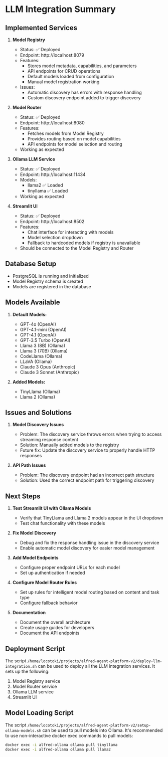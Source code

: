 # LLM Integration Summary

## Implemented Services

1. **Model Registry**
   - Status: ✅ Deployed
   - Endpoint: http://localhost:8079
   - Features:
     - Stores model metadata, capabilities, and parameters
     - API endpoints for CRUD operations
     - Default models loaded from configuration
     - Manual model registration working
   - Issues:
     - Automatic discovery has errors with response handling
     - Custom discovery endpoint added to trigger discovery

2. **Model Router**
   - Status: ✅ Deployed
   - Endpoint: http://localhost:8080
   - Features:
     - Fetches models from Model Registry
     - Provides routing based on model capabilities
     - API endpoints for model selection and routing
   - Working as expected

3. **Ollama LLM Service**
   - Status: ✅ Deployed
   - Endpoint: http://localhost:11434
   - Models:
     - llama2 ✅ Loaded
     - tinyllama ✅ Loaded
   - Working as expected

4. **Streamlit UI**
   - Status: ✅ Deployed
   - Endpoint: http://localhost:8502
   - Features:
     - Chat interface for interacting with models
     - Model selection dropdown
     - Fallback to hardcoded models if registry is unavailable
   - Should be connected to the Model Registry and Router

## Database Setup

- PostgreSQL is running and initialized
- Model Registry schema is created
- Models are registered in the database

## Models Available

1. **Default Models:**
   - GPT-4o (OpenAI)
   - GPT-4.1-mini (OpenAI)
   - GPT-4.1 (OpenAI)
   - GPT-3.5 Turbo (OpenAI)
   - Llama 3 (8B) (Ollama)
   - Llama 3 (70B) (Ollama)
   - CodeLlama (Ollama)
   - LLaVA (Ollama)
   - Claude 3 Opus (Anthropic)
   - Claude 3 Sonnet (Anthropic)

2. **Added Models:**
   - TinyLlama (Ollama)
   - Llama 2 (Ollama)

## Issues and Solutions

1. **Model Discovery Issues**
   - Problem: The discovery service throws errors when trying to access streaming response content
   - Solution: Manually added models to the registry
   - Future fix: Update the discovery service to properly handle HTTP responses

2. **API Path Issues**
   - Problem: The discovery endpoint had an incorrect path structure
   - Solution: Used the correct endpoint path for triggering discovery

## Next Steps

1. **Test Streamlit UI with Ollama Models**
   - Verify that TinyLlama and Llama 2 models appear in the UI dropdown
   - Test chat functionality with these models

2. **Fix Model Discovery**
   - Debug and fix the response handling issue in the discovery service
   - Enable automatic model discovery for easier model management

3. **Add Model Endpoints**
   - Configure proper endpoint URLs for each model
   - Set up authentication if needed

4. **Configure Model Router Rules**
   - Set up rules for intelligent model routing based on content and task type
   - Configure fallback behavior

5. **Documentation**
   - Document the overall architecture
   - Create usage guides for developers
   - Document the API endpoints

## Deployment Script

The script `/home/locotoki/projects/alfred-agent-platform-v2/deploy-llm-integration.sh` can be used to deploy all the LLM integration services. It sets up the following:

1. Model Registry service
2. Model Router service
3. Ollama LLM service
4. Streamlit UI

## Model Loading Script

The script `/home/locotoki/projects/alfred-agent-platform-v2/setup-ollama-models.sh` can be used to pull models into Ollama. It's recommended to use non-interactive docker exec commands to pull models:

```bash
docker exec -i alfred-ollama ollama pull tinyllama
docker exec -i alfred-ollama ollama pull llama2
```
